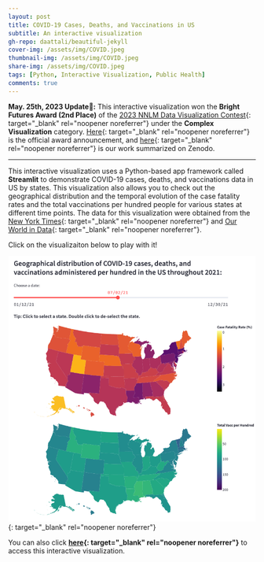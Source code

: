 ```yaml
---
layout: post
title: COVID-19 Cases, Deaths, and Vaccinations in US
subtitle: An interactive visualization
gh-repo: daattali/beautiful-jekyll
cover-img: /assets/img/COVID.jpeg
thumbnail-img: /assets/img/COVID.jpeg
share-img: /assets/img/COVID.jpeg
tags: [Python, Interactive Visualization, Public Health]
comments: true
---
```



**May. 25th, 2023 Update🎉:**
This interactive visualization won the **Bright Futures Award (2nd Place)** of the [2023 NNLM Data Visualization Contest](https://www.nnlm.gov/nec/resources/datavizchallenge){: target="_blank" rel="noopener noreferrer"} under the **Complex Visualization** category. [Here](https://news.nnlm.gov/nec/2023/05/30/nnlm-data-visualization-challenge-winners-announced/){: target="_blank" rel="noopener noreferrer"} is the official award announcement, and [here](https://zenodo.org/record/8021374){: target="_blank" rel="noopener noreferrer"} is our work summarized on Zenodo.

--------------------------------------------------------------------------------------------------------

This interactive visualization uses a Python-based app framework called **Streamlit** to demonstrate COVID-19 cases, deaths, and vaccinations data in US by states. This visualization also allows you to check out the geographical distribution and the temporal evolution of the case fatality rates and the total vaccinations per hundred people for various states at different time points. The data for this visualization were obtained from the [New York Times](https://github.com/nytimes/covid-19-data/blob/master/us-counties-2021.csv){: target="_blank" rel="noopener noreferrer"} and [Our World in Data](https://github.com/owid/covid-19-data/blob/master/public/data/vaccinations/us_state_vaccinations.csv){: target="_blank" rel="noopener noreferrer"}.

Click on the visualizaiton below to play with it!

[![COVID_viz](/assets/img/COVID_Viz.png 'COVID_Viz')](https://tony-xiayi-ding-covid-19-visualizations-streamlit-app-kxppyx.streamlit.app/){: target="_blank" rel="noopener noreferrer"}

You can also click **[here](https://tony-xiayi-ding-covid-19-visualizations-streamlit-app-kxppyx.streamlit.app/){: target="_blank" rel="noopener noreferrer"}** to access this interactive visualization.

